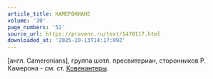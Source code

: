 ```yaml
---
article_title: КАМЕРОНИАНЕ
volume: '30'
page_numbers: '52'
source_url: https://pravenc.ru/text/1470117.html
downloaded_at: '2025-10-13T14:17:09Z'
---
```


[англ. Cameronians], группа шотл. пресвитериан, сторонников Р. Камерона - см. ст. [Ковенантеры](https://pravenc.ru/text/Ковенантеры.html).
